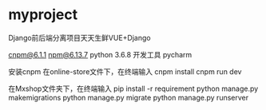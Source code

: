 # myproject

Django前后端分离项目天天生鲜VUE+Django

cnpm@6.1.1
npm@6.13.7
python 3.6.8
开发工具 pycharm

安装cnpm
在online-store文件下，在终端输入
cnpm install
cnpm run dev

在Mxshop文件夹下，在终端输入
pip install -r requirement
python manage.py makemigrations
python manage.py migrate
python manage.py runserver